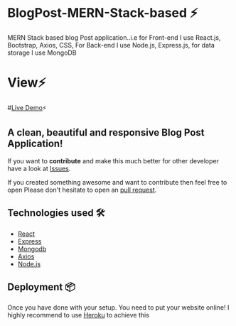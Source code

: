 # BlogPost-MERN-Stack-based ⚡️  
MERN Stack based blog Post application..i.e for Front-end I use React.js, Bootstrap, Axios, CSS, For Back-end I use Node.js, Express.js, for data storage I use MongoDB 
# View⚡️
#[Live Demo](https://mzosn-blogpost.herokuapp.com/)⚡️  


## A clean, beautiful and responsive Blog Post Application!




If you want to **contribute** and make this much better for other developer have a look at [Issues](https://github.com/Mudasirrr/BlogPost-MERN-Stack-based).


If you created something awesome and want to contribute then feel free to open Please don't hesitate to open an [pull request](https://github.com/Mudasirrrr/BlogPost-MERN-Stack-based/pulls).



## Technologies used 🛠️

- [React](https://reactjs.org/)
- [Express](https://expressjs.com/) 
- [Mongodb](https://www.mongodb.com/) 
- [Axios](https://www.google.com/url?sa=t&rct=j&q=&esrc=s&source=web&cd=&cad=rja&uact=8&ved=2ahUKEwjb0Izz44fqAhUENOwKHbfQBZEQFjAAegQIAxAB&url=https%3A%2F%2Fgithub.com%2Faxios%2Faxios&usg=AOvVaw266wVW3XPRY46nOw2ULXdh) 
- [Node.js](https://www.google.com/url?sa=t&rct=j&q=&esrc=s&source=web&cd=&cad=rja&uact=8&ved=2ahUKEwiDlN6R5IfqAhXKwKQKHRTdCDkQFjAAegQIAhAB&url=https%3A%2F%2Fnodejs.org%2F&usg=AOvVaw1tY2p-vJFWJmxWlq4sTxCn) 




## Deployment 📦 
Once you have done with your setup. You need to put your website online!
I highly recommend to use [Heroku](https://dashboard.heroku.com/) to achieve this
